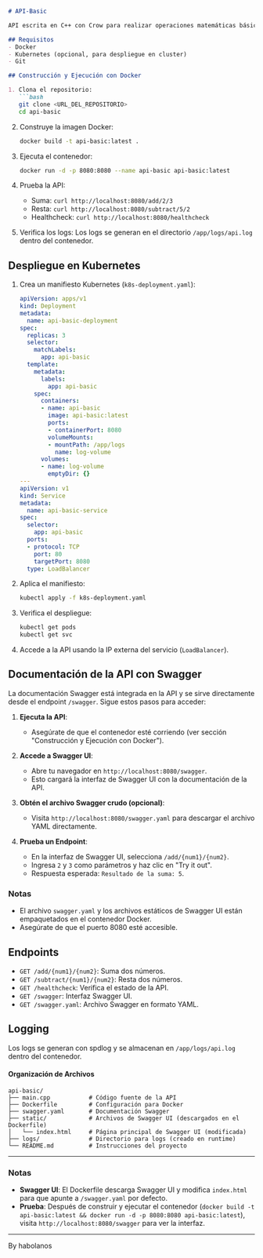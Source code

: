 ```markdown
# API-Basic

API escrita en C++ con Crow para realizar operaciones matemáticas básicas (suma y resta) y un healthcheck. Incluye logging con spdlog, está contenerizada con Docker usando Alpine como base y sirve su propia documentación Swagger.

## Requisitos
- Docker
- Kubernetes (opcional, para despliegue en cluster)
- Git

## Construcción y Ejecución con Docker

1. Clona el repositorio:
   ```bash
   git clone <URL_DEL_REPOSITORIO>
   cd api-basic
   ```

2. Construye la imagen Docker:
   ```bash
   docker build -t api-basic:latest .
   ```

3. Ejecuta el contenedor:
   ```bash
   docker run -d -p 8080:8080 --name api-basic api-basic:latest
   ```

4. Prueba la API:
   - Suma: `curl http://localhost:8080/add/2/3`
   - Resta: `curl http://localhost:8080/subtract/5/2`
   - Healthcheck: `curl http://localhost:8080/healthcheck`

5. Verifica los logs:
   Los logs se generan en el directorio `/app/logs/api.log` dentro del contenedor.

## Despliegue en Kubernetes

1. Crea un manifiesto Kubernetes (`k8s-deployment.yaml`):
   ```yaml
   apiVersion: apps/v1
   kind: Deployment
   metadata:
     name: api-basic-deployment
   spec:
     replicas: 3
     selector:
       matchLabels:
         app: api-basic
     template:
       metadata:
         labels:
           app: api-basic
       spec:
         containers:
         - name: api-basic
           image: api-basic:latest
           ports:
           - containerPort: 8080
           volumeMounts:
           - mountPath: /app/logs
             name: log-volume
         volumes:
         - name: log-volume
           emptyDir: {}
   ---
   apiVersion: v1
   kind: Service
   metadata:
     name: api-basic-service
   spec:
     selector:
       app: api-basic
     ports:
     - protocol: TCP
       port: 80
       targetPort: 8080
     type: LoadBalancer
   ```

2. Aplica el manifiesto:
   ```bash
   kubectl apply -f k8s-deployment.yaml
   ```

3. Verifica el despliegue:
   ```bash
   kubectl get pods
   kubectl get svc
   ```

4. Accede a la API usando la IP externa del servicio (`LoadBalancer`).

## Documentación de la API con Swagger

La documentación Swagger está integrada en la API y se sirve directamente desde el endpoint `/swagger`. Sigue estos pasos para acceder:

1. **Ejecuta la API**:
   - Asegúrate de que el contenedor esté corriendo (ver sección "Construcción y Ejecución con Docker").

2. **Accede a Swagger UI**:
   - Abre tu navegador en `http://localhost:8080/swagger`.
   - Esto cargará la interfaz de Swagger UI con la documentación de la API.

3. **Obtén el archivo Swagger crudo (opcional)**:
   - Visita `http://localhost:8080/swagger.yaml` para descargar el archivo YAML directamente.

4. **Prueba un Endpoint**:
   - En la interfaz de Swagger UI, selecciona `/add/{num1}/{num2}`.
   - Ingresa `2` y `3` como parámetros y haz clic en "Try it out".
   - Respuesta esperada: `Resultado de la suma: 5`.

### Notas
- El archivo `swagger.yaml` y los archivos estáticos de Swagger UI están empaquetados en el contenedor Docker.
- Asegúrate de que el puerto 8080 esté accesible.

## Endpoints
- `GET /add/{num1}/{num2}`: Suma dos números.
- `GET /subtract/{num1}/{num2}`: Resta dos números.
- `GET /healthcheck`: Verifica el estado de la API.
- `GET /swagger`: Interfaz Swagger UI.
- `GET /swagger.yaml`: Archivo Swagger en formato YAML.

## Logging
Los logs se generan con spdlog y se almacenan en `/app/logs/api.log` dentro del contenedor.

#### Organización de Archivos
```
api-basic/
├── main.cpp           # Código fuente de la API
├── Dockerfile         # Configuración para Docker
├── swagger.yaml       # Documentación Swagger
├── static/            # Archivos de Swagger UI (descargados en el Dockerfile)
│   └── index.html     # Página principal de Swagger UI (modificada)
├── logs/              # Directorio para logs (creado en runtime)
└── README.md          # Instrucciones del proyecto
```

---

### Notas
- **Swagger UI**: El Dockerfile descarga Swagger UI y modifica `index.html` para que apunte a `/swagger.yaml` por defecto.
- **Prueba**: Después de construir y ejecutar el contenedor (`docker build -t api-basic:latest && docker run -d -p 8080:8080 api-basic:latest`), visita `http://localhost:8080/swagger` para ver la interfaz.

---
By habolanos